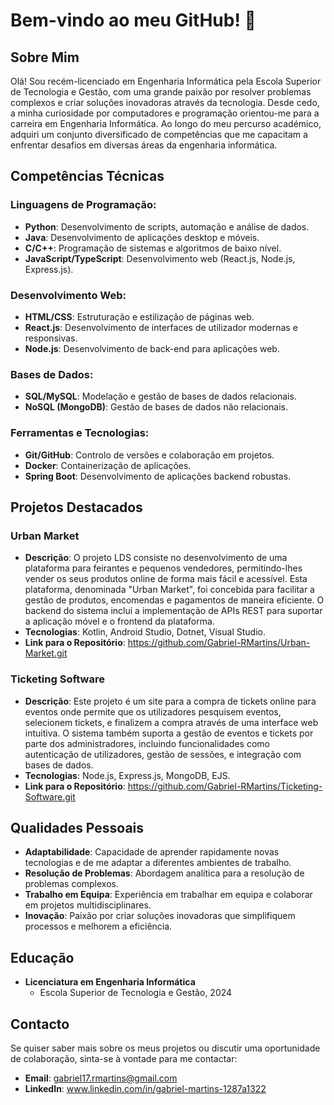 # Bem-vindo ao meu GitHub! 👋

## Sobre Mim

Olá! Sou recém-licenciado em Engenharia Informática pela Escola Superior de Tecnologia e Gestão, com uma grande paixão por resolver problemas complexos e criar soluções inovadoras através da tecnologia. Desde cedo, a minha curiosidade por computadores e programação orientou-me para a carreira em Engenharia Informática. Ao longo do meu percurso académico, adquiri um conjunto diversificado de competências que me capacitam a enfrentar desafios em diversas áreas da engenharia informática.

## Competências Técnicas

### Linguagens de Programação:
- **Python**: Desenvolvimento de scripts, automação e análise de dados.
- **Java**: Desenvolvimento de aplicações desktop e móveis.
- **C/C++**: Programação de sistemas e algoritmos de baixo nível.
- **JavaScript/TypeScript**: Desenvolvimento web (React.js, Node.js, Express.js).

### Desenvolvimento Web:
- **HTML/CSS**: Estruturação e estilização de páginas web.
- **React.js**: Desenvolvimento de interfaces de utilizador modernas e responsivas.
- **Node.js**: Desenvolvimento de back-end para aplicações web.

### Bases de Dados:
- **SQL/MySQL**: Modelação e gestão de bases de dados relacionais.
- **NoSQL (MongoDB)**: Gestão de bases de dados não relacionais.

### Ferramentas e Tecnologias:
- **Git/GitHub**: Controlo de versões e colaboração em projetos.
- **Docker**: Containerização de aplicações.
- **Spring Boot**: Desenvolvimento de aplicações backend robustas.

## Projetos Destacados

### Urban Market
- **Descrição**: O projeto LDS consiste no desenvolvimento de uma plataforma para feirantes e pequenos vendedores, permitindo-lhes vender os seus produtos online de forma mais fácil e acessível. Esta plataforma, denominada "Urban Market", foi concebida para facilitar a gestão de produtos, encomendas e pagamentos de maneira eficiente. O backend do sistema inclui a implementação de APIs REST para suportar a aplicação móvel e o frontend da plataforma.  
- **Tecnologias**: Kotlin, Android Studio, Dotnet, Visual Studio.
- **Link para o Repositório**: https://github.com/Gabriel-RMartins/Urban-Market.git

### Ticketing Software
- **Descrição**: Este projeto é um site para a compra de tickets online para eventos onde permite que os utilizadores pesquisem eventos, selecionem tickets, e finalizem a compra através de uma interface web intuitiva. O sistema também suporta a gestão de eventos e tickets por parte dos administradores, incluindo funcionalidades como autenticação de utilizadores, gestão de sessões, e integração com bases de dados.
- **Tecnologias**: Node.js, Express.js, MongoDB, EJS.
- **Link para o Repositório**: https://github.com/Gabriel-RMartins/Ticketing-Software.git

## Qualidades Pessoais

- **Adaptabilidade**: Capacidade de aprender rapidamente novas tecnologias e de me adaptar a diferentes ambientes de trabalho.
- **Resolução de Problemas**: Abordagem analítica para a resolução de problemas complexos.
- **Trabalho em Equipa**: Experiência em trabalhar em equipa e colaborar em projetos multidisciplinares.
- **Inovação**: Paixão por criar soluções inovadoras que simplifiquem processos e melhorem a eficiência.

## Educação

- **Licenciatura em Engenharia Informática**  
  - Escola Superior de Tecnologia e Gestão, 2024

## Contacto

Se quiser saber mais sobre os meus projetos ou discutir uma oportunidade de colaboração, sinta-se à vontade para me contactar:

- **Email**: gabriel17.rmartins@gmail.com
- **LinkedIn**: www.linkedin.com/in/gabriel-martins-1287a1322
